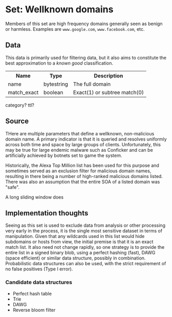 # Set: Wellknown domains

Members of this set are high frequency domains generally seen as benign or harmless. Examples are `www.google.com`, `www.facebook.com`, etc. 

## Data

This data is primarily used for filtering data, but it also aims to constitute the best approximation to a _known good_ classification. 

<table>
  <tr>
    <th>Name</th>        
    <th>Type</th>
    <th>Description</th>
  </tr>
  <tr>
    <td>name</td>        
    <td>bytestring</td>      
    <td>The full domain</td>
  </tr>
  <tr>
    <td>match_exact</td>        
    <td>boolean</td>           
    <td>Exact(1) or subtree match(0)</td>
  </tr>
</table>

category?
ttl?

## Source

THere are multiple parameters that define a wellknown, non-malicious domain name. A primary indicator is that it is queried and resolves uniformly across both time and space by large groups of clients. Unfortunately, this may be true for large endemic malware such as Conficker and can be artificially achieved by botnets set to game the system. 

Historically, the Alexa Top Million list has been used for this purpose and sometimes served as an exclusion filter for malicious domain names, resulting in there being a number of high-ranked malicious domains listed. There was also an assumption that the entire SOA of a listed domain was "safe". 

A long sliding window does 



## Implementation thoughts

Seeing as this set is used to exclude data from analysis or other processing very early in the process, it is the single most sensitive dataset in terms of manipulation. Given that any wildcards used in this list would hide subdomains or hosts from view, the initial premise is that it is an exact match list. It also need not change rapidly, so one strategy is to provide the entire list in a signed binary blob, using a perfect hashing (fast), DAWG (space efficient) or similar data structure, possibly in combination. Probabilistic data structures can also be used, with the strict requirement of no false positives (Type I error). 

### Candidate data structures

- Perfect hash table
- Trie
- DAWG
- Reverse bloom filter

